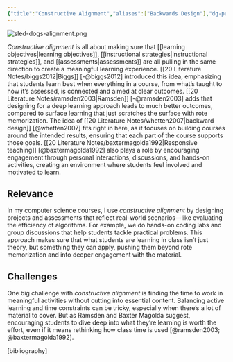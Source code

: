 ```yaml
---
{"title":"Constructive Alignment","aliases":["Backwards Design"],"dg-publish":true,"tags":["pedagogy","🪴"],"created":"2024-11-03","modified":"2024-11-04","permalink":"/30-permanent-notes/constructive-alignment/","dgPassFrontmatter":true,"updated":"2024-11-04"}
---
```



![sled-dogs-alignment.png](/img/user/00%20System/Assets/sled-dogs-alignment.png)

_Constructive alignment_ is all about making sure that [[learning objectives\|learning objectives]], [[instructional strategies\|instructional strategies]], and [[assessments\|assessments]] are all pulling in the same direction to create a meaningful learning experience. [[20 Literature Notes/biggs2012\|Biggs]] [-@biggs2012] introduced this idea, emphasizing that students learn best when everything in a course, from what’s taught to how it’s assessed, is connected and aimed at clear outcomes. [[20 Literature Notes/ramsden2003\|Ramsden]] [-@ramsden2003] adds that designing for a deep learning approach leads to much better outcomes, compared to surface learning that just scratches the surface with rote memorization. The idea of [[20 Literature Notes/whetten2007\|backward design]] [@whetten2007] fits right in here, as it focuses on building courses around the intended results, ensuring that each part of the course supports those goals. [[20 Literature Notes/baxtermagolda1992\|Responsive teaching]] [@baxtermagolda1992] also plays a role by encouraging engagement through personal interactions, discussions, and hands-on activities, creating an environment where students feel involved and motivated to learn.

## Relevance

In my computer science courses, I use _constructive alignment_ by designing projects and assessments that reflect real-world scenarios—like evaluating the efficiency of algorithms. For example, we do hands-on coding labs and group discussions that help students tackle practical problems. This approach makes sure that what students are learning in class isn’t just theory, but something they can apply, pushing them beyond rote memorization and into deeper engagement with the material.

## Challenges

One big challenge with _constructive alignment_ is finding the time to work in meaningful activities without cutting into essential content. Balancing active learning and time constraints can be tricky, especially when there’s a lot of material to cover. But as Ramsden and Baxter Magolda suggest, encouraging students to dive deep into what they’re learning is worth the effort, even if it means rethinking how class time is used [@ramsden2003; @baxtermagolda1992].

[bibliography]